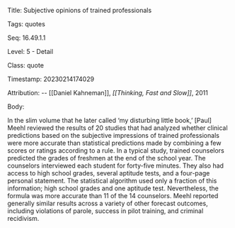 Title:  Subjective opinions of trained professionals

Tags:   quotes

Seq:    16.49.1.1

Level:  5 - Detail

Class:  quote

Timestamp: 20230214174029

Attribution: -- [[Daniel Kahneman]], *[[Thinking, Fast and Slow]]*, 2011

Body:

In the slim volume that he later called ‘my disturbing little book,’ [Paul] Meehl reviewed the results of 20 studies that had analyzed whether clinical predictions based on the subjective impressions of trained professionals were more accurate than statistical predictions made by combining a few scores or ratings according to a rule. In a typical study, trained counselors predicted the grades of freshmen at the end of the school year. The counselors interviewed each student for forty-five minutes. They also had access to high school grades, several aptitude tests, and a four-page personal statement. The statistical algorithm used only a fraction of this information; high school grades and one aptitude test. Nevertheless, the formula was more accurate than 11 of the 14 counselors. Meehl reported generally similar results across a variety of other forecast outcomes, including violations of parole, success in pilot training, and criminal recidivism.


